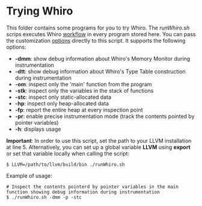 # Trying Whiro

This folder contains some programs for you to try Whiro. The _runWhiro.sh_ scrips executes Whiro [workflow](https://github.com/JWesleySM/NewWhiro#whiro-workflow) in every program stored here. You can pass the 
customization [options](https://github.com/JWesleySM/NewWhiro#customizations) directly to this script. It supports the following options:

* **-dmm**: show debug information about Whiro's Memory Monitor during instrumentation
* **-dtt**: show debug information about Whiro's Type Table construction during instrumentation
* **-om**:  inspect only the 'main' function from the program
* **-stk**: inspect only the variables in the stack of functions
* **-stc**: inspect only static-allocated data
* **-hp**:  inspect only heap-allocated data
* **-fp**:  report the entire heap at every inspection point
* **-pr**:  enable precise instrumentation mode (track the contents pointed by pointer variables)
* **-h**:   displays usage

**Important**: In order to use this script, set the path to your LLVM installation at line 5. Alternatively, you can set up a global variable **LLVM** using **export** or set that variable locally when calling the script:

```
$ LLVM=/path/to/llvm/build/bin ./runWhiro.sh
```

Example of usage:
```
# Inspect the contents pointerd by pointer variables in the main function showing debug information during instrumentation
$ ./runWhiro.sh -dmm -p -stc
```

